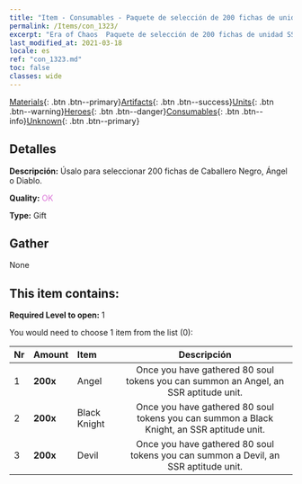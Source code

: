 ```yaml
---
title: "Item - Consumables - Paquete de selección de 200 fichas de unidad SSR (Ángel, Diablo, Caballero Negro)"
permalink: /Items/con_1323/
excerpt: "Era of Chaos  Paquete de selección de 200 fichas de unidad SSR (Ángel, Diablo, Caballero Negro)"
last_modified_at: 2021-03-18
locale: es
ref: "con_1323.md"
toc: false
classes: wide
---
```

 [Materials](/es/Items/){: .btn .btn--primary}[Artifacts](/es/Items/Artifacts/){: .btn .btn--success}[Units](/es/Items/Units/){: .btn .btn--warning}[Heroes](/es/Items/Heroes/){: .btn .btn--danger}[Consumables](/es/Items/Consumables/){: .btn .btn--info}[Unknown](/es/Items/Unknown/){: .btn .btn--primary}

## Detalles
 **Descripción:** Úsalo para seleccionar 200 fichas de Caballero Negro, Ángel o Diablo.

 **Quality:** <span style="color: #DA70D6">OK</span>

 **Type:** Gift

## Gather

  None

## This item contains:

 **Required Level to open:** 1

 You would need to choose 1 item from the list (0):

  | Nr | Amount |     Item    | Descripción |
  |:---|:-------|:------------|:-----------:|
  | 1 |  **200x** | Angel | Once you have gathered 80 soul tokens you can summon an Angel, an SSR aptitude unit.  | 
  | 2 |  **200x** | Black Knight | Once you have gathered 80 soul tokens you can summon a Black Knight, an SSR aptitude unit.  | 
  | 3 |  **200x** | Devil | Once you have gathered 80 soul tokens you can summon a Devil, an SSR aptitude unit.  | 
